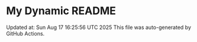 # My Dynamic README
Updated at: Sun Aug 17 16:25:56 UTC 2025
This file was auto-generated by GitHub Actions.
